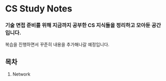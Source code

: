# CS Study Notes

### 기술 면접 준비를 위해 지금까지 공부한 CS 지식들을 정리하고 모아둔 공간입니다.

복습을 진행하면서 꾸준히 내용을 추가해나갈 예정입니다.

## 목차

1. Network
